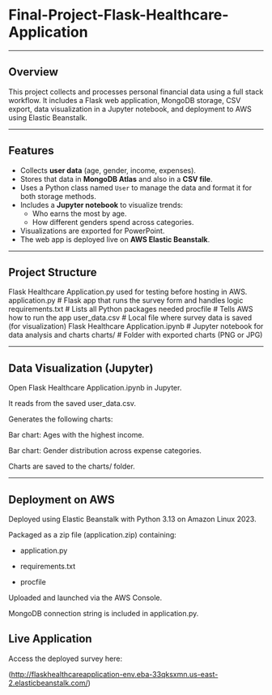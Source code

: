 # Final-Project-Flask-Healthcare-Application

---

## Overview

This project collects and processes personal financial data using a full stack workflow. It includes a Flask web application, MongoDB storage, CSV export, data visualization in a Jupyter notebook, and deployment to AWS using Elastic Beanstalk.

---

## Features

- Collects **user data** (age, gender, income, expenses).
- Stores that data in **MongoDB Atlas** and also in a **CSV file**.
- Uses a Python class named `User` to manage the data and format it for both storage methods.
- Includes a **Jupyter notebook** to visualize trends:
  - Who earns the most by age.
  - How different genders spend across categories.
- Visualizations are exported for PowerPoint.
- The web app is deployed live on **AWS Elastic Beanstalk**.

---

## Project Structure
Flask Healthcare Application.py used for testing before hosting in AWS.
application.py # Flask app that runs the survey form and handles logic
requirements.txt # Lists all Python packages needed
procfile # Tells AWS how to run the app
user_data.csv # Local file where survey data is saved (for visualization)
Flask Healthcare Application.ipynb # Jupyter notebook for data analysis and charts
charts/ # Folder with exported charts (PNG or JPG)

---

## Data Visualization (Jupyter)
Open Flask Healthcare Application.ipynb in Jupyter.

It reads from the saved user_data.csv.

Generates the following charts:

Bar chart: Ages with the highest income.

Bar chart: Gender distribution across expense categories.

Charts are saved to the charts/ folder.

---

## Deployment on AWS
Deployed using Elastic Beanstalk with Python 3.13 on Amazon Linux 2023.

Packaged as a zip file (application.zip) containing:

- application.py

- requirements.txt

- procfile

Uploaded and launched via the AWS Console.

MongoDB connection string is included in application.py.

## Live Application

Access the deployed survey here:

(http://flaskhealthcareapplication-env.eba-33qksxmn.us-east-2.elasticbeanstalk.com/)

